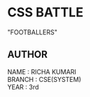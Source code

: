 # CSS BATTLE
"FOOTBALLERS"

## AUTHOR<br>
NAME : RICHA KUMARI<br>
BRANCH : CSE(SYSTEM)<br>
YEAR : 3rd



